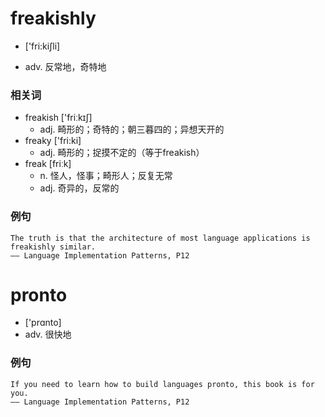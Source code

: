 # freakishly 

* ['fri:kiʃli]

* adv. 反常地，奇特地

### 相关词

* freakish ['friːkɪʃ] 
    - adj. 畸形的；奇特的；朝三暮四的；异想天开的
* freaky ['fri:ki] 
    - adj. 畸形的；捉摸不定的（等于freakish）
* freak [friːk] 
    - n. 怪人，怪事；畸形人；反复无常
    - adj. 奇异的，反常的

### 例句

```
The truth is that the architecture of most language applications is freakishly similar.
—— Language Implementation Patterns, P12
```

# pronto
* ['prɑnto]
* adv. 很快地

### 例句

```
If you need to learn how to build languages pronto, this book is for you. 
—— Language Implementation Patterns, P12
```

